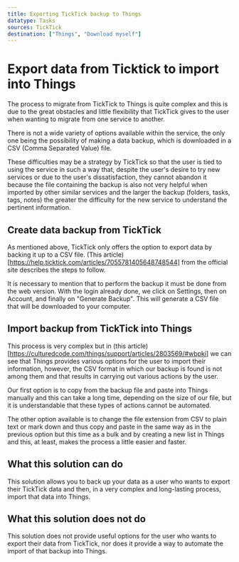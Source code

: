 ```yaml
---
title: Exporting TickTick backup to Things
datatype: Tasks
sources: TickTick
destination: ["Things", "Download myself"]
---
```


# Export data from Ticktick to import into Things

The process to migrate from TickTick to Things is quite complex and this is due to the great obstacles and little flexibility that TickTick gives to the user when wanting to migrate from one service to another.

There is not a wide variety of options available within the service, the only one being the possibility of making a data backup, which is downloaded in a CSV (Comma Separated Value) file.

These difficulties may be a strategy by TickTick so that the user is tied to using the service in such a way that, despite the user's desire to try new services or due to the user's dissatisfaction, they cannot abandon it because the file containing the backup is also not very helpful when imported by other similar services and the larger the backup (folders, tasks, tags, notes) the greater the difficulty for the new service to understand the pertinent information.

## Create data backup from TickTick

As mentioned above, TickTick only offers the option to export data by backing it up to a CSV file. (This article)[https://help.ticktick.com/articles/7055781405648748544] from the official site describes the steps to follow.

It is necessary to mention that to perform the backup it must be done from the web version. With the login already done, we click on Settings, then on Account, and finally on "Generate Backup". This will generate a CSV file that will be downloaded to your computer.


## Import backup from TickTick into Things

This process is very complex but in (this article)[https://culturedcode.com/things/support/articles/2803569/#wbpki] we can see that Things provides various options for the user to import their information, however, the CSV format in which our backup is found is not among them and that results in carrying out various actions by the user.

Our first option is to copy from the backup file and paste into Things manually and this can take a long time, depending on the size of our file, but it is understandable that these types of actions cannot be automated.

The other option available is to change the file extension from CSV to plain text or mark down and thus copy and paste in the same way as in the previous option but this time as a bulk and by creating a new list in Things and this, at least, makes the process a little easier and faster.

## What this solution can do

This solution allows you to back up your data as a user who wants to export their TickTick data and then, in a very complex and long-lasting process, import that data into Things.

## What this solution does not do

This solution does not provide useful options for the user who wants to export their data from TickTick, nor does it provide a way to automate the import of that backup into Things.
